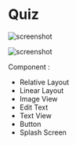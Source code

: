 # Quiz

![screenshot](Quiz/Screenshot_1542427134.png)

![screenshot](Quiz/Screenshot_1543625120)


Component :
- Relative Layout
- Linear Layout
- Image View
- Edit Text
- Text View 
- Button
- Splash Screen
